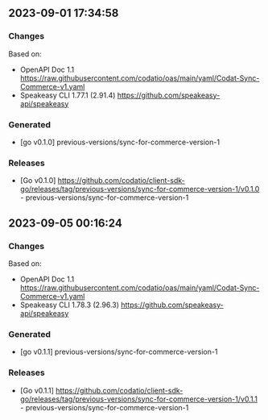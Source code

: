 

## 2023-09-01 17:34:58
### Changes
Based on:
- OpenAPI Doc 1.1 https://raw.githubusercontent.com/codatio/oas/main/yaml/Codat-Sync-Commerce-v1.yaml
- Speakeasy CLI 1.77.1 (2.91.4) https://github.com/speakeasy-api/speakeasy
### Generated
- [go v0.1.0] previous-versions/sync-for-commerce-version-1
### Releases
- [Go v0.1.0] https://github.com/codatio/client-sdk-go/releases/tag/previous-versions/sync-for-commerce-version-1/v0.1.0 - previous-versions/sync-for-commerce-version-1

## 2023-09-05 00:16:24
### Changes
Based on:
- OpenAPI Doc 1.1 https://raw.githubusercontent.com/codatio/oas/main/yaml/Codat-Sync-Commerce-v1.yaml
- Speakeasy CLI 1.78.3 (2.96.3) https://github.com/speakeasy-api/speakeasy
### Generated
- [go v0.1.1] previous-versions/sync-for-commerce-version-1
### Releases
- [Go v0.1.1] https://github.com/codatio/client-sdk-go/releases/tag/previous-versions/sync-for-commerce-version-1/v0.1.1 - previous-versions/sync-for-commerce-version-1